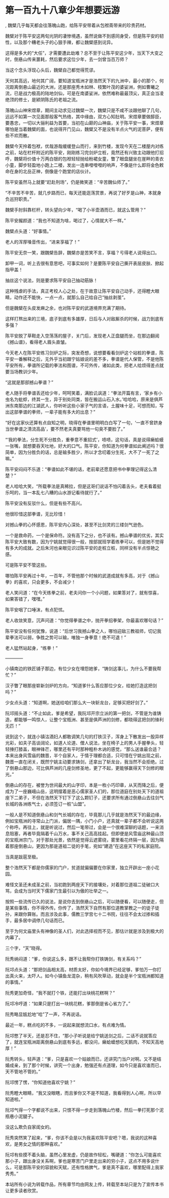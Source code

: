 # 第一百九十八章少年想要远游
,  魏檗几乎每天都会往落魄山跑，给陈平安带着从包袱斋带来的珍贵药材。
   魏檗对于陈平安这两旬光阴的凄惨境遇，虽然说做不到感同身受，但是陈平安的韧性，以及那个糟老头子的心狠手辣，都让魏檗感到诧异。
   这得是多大的“大任”，才需要遭此劫难？总不至于让陈平安这少年，当天下大变之时，倒悬山传来噩耗，然后要求这位少年，去一剑曾当百万师？
   当这个念头浮现心头后，魏檗自己都觉得荒谬。
   天何其高远，地何其广阔，要知道宝瓶洲才是浩然天下的九洲中，最小的那个，何况距离倒悬山最近的大洲，还是那座秀木如林、枝繁叶茂的婆娑洲，例如曹曦之流，已是战力极高的陆地剑仙，可是在南婆娑洲，依然难称最最顶尖，真正会当凌绝顶的修士，是颍阴陈氏的老祖之流。
   落魄山山神宋煜章，期间主动求见过魏檗一次，魏檗只是不咸不淡跟他聊了几句，远远不如第一次见面那般客气热络，其中缘由，双方心知肚明。宋煜章要做醇臣，要愚忠，一切以大骊利益为首要，当初在山巅的山神庙，关于陈平安一事，宋煜章哪怕是当着魏檗的面，也说得开门见山，魏檗又不是没有半点火气的泥菩萨，便有些不欢而散。
   魏檗今天拎着包袱，优哉游哉缓缓登山而行，来到竹楼，发现今天在二楼屋内对练之前，站在栏杆附近的陈平安，刚刚练习完剑炉立桩，竟然还有兴致主动跟他打招呼，魏檗将价值十万两白银的包袱轻轻抛给粉裙女童，瞥了眼盘腿坐在崖畔的青衣小童，脚步轻盈地小跑上二楼，发出一连串噔噔噔的响声，不像是什么即将金色敕命在身的北岳正神，倒像是个跑堂的店伙计。
   陈平安虽然马上就要“赶赴刑场”，仍是微笑道：“辛苦魏仙师了。”
   “不辛苦不辛苦，就几步路而已，每天还能逛荡赏景，再说了好歹是山神，本就身负巡狩职责。”
   魏檗手肘斜靠栏杆，转头望向少年，“喝了小半壶酒而已，就这么管用？”
   陈平安赧颜道：“我也不知道为啥，喝过了，心情就大不一样。”
   魏檗点头道：“好事情。”
   老人的浑厚嗓音传出，“进来享福了！”
   陈平安无奈一笑，跟魏檗告辞，魏檗亦是苦笑不言，享福？亏得老人说得出口。
   卸甲一词，听上去很有意思吧，可事实如何？是要陈平安自己撕开表层皮肤、掀起指甲盖！
   抽丝这个说法，则是要求陈平安自己抽动筋脉！
   这种残虐的手法，真正考校人心之处，在于故意让陈平安自己动手，还得瞪大眼睛，动作还不能快，一点一点，就那么自己给自己“抽丝剥茧”。
   但是魏檗在头皮发麻之余，也对陈平安的武道境界充满了期待。
   这样打熬出来的三境，底子到底有多雄厚，日后与人对敌厮杀的时候，战力到底有多强？
   陈平安脱了草鞋走入空荡荡的屋子，关门后，发现老人正盘腿而坐，在那边翻阅《撼山谱》，看得老人眉头直皱。
   今天老人在陈平安练习剑炉之际，突发奇想，说想要看看剑炉这个站桩的拳谱，陈平安一番解释之后，无外乎当初跟宁姑娘说的差不多，拳谱是代人保管，不是他陈平安所有，拳谱所记载的拳法和图谱，不可外传，诸如此类，把老人给烦得差点就要当场教训少年。
   “这就是那部撼山拳谱？”
   老人随手将拳谱丢还给少年，呵呵笑着，满脸讥讽道：“拳法开篇有言，‘家乡有小虫名为蚍蜉，终其一生，异于别处同类，皆在搬运山石入水。’哈哈哈，原来是俱芦洲东南那边的江湖武人，你听听这些小家子气的言语，土腥味十足，可想而知，写出这部拳谱的拳师，一辈子能有多大的出息？”
   “好在这家伙还算有点自知之明，晓得在拳谱里明明白白写了一句，‘一直不曾跻身当世拳谱之清流高品’，要不然老夫真要骂他一句臭不要脸了。”
   “‘我的拳法，分生死不分胜负，重拳意不重招式’，啧啧，这句话，真是说得癞蛤蟆一张嘴，就想要吞天吐地，好大的口气。陈平安，你知道为何拳谱如此阐述吗？很简单，因为分胜负的话，总是输多胜少，所以才念叨着分生死，大不了一死了之嘛。”
   陈平安闷闷不乐道：“拳谱如此不堪的话，老前辈还愿意把书中拳理记得这么清楚？”
   老人哈哈大笑，“所载拳法是真稀拉，但是这哥们说话不怕闪着舌头，老夫看着挺乐呵的，当一本乱七八糟的山水游记看待就行了。”
   陈平安没有反驳什么，但是有些不高兴。
   他很珍惜这部拳谱，无比珍惜！
   对撼山拳的心怀感恩，陈平安内心深处，甚至不比剑灵的三缕剑气逊色。
   一个是救命药，一个是保命符。没有高下之分，也不该有。撼山拳谱的优劣，其实陈平安大致有数，因为宁姚就觉得很一般，按部就班学着练拳可以，但是她不觉得有多大的成就。之后朱河也亲眼见识过陈平安的走桩立桩，同样没有半点惊艳之感。
   可是陈平安不管这些。
   哪怕陈平安再过十年，一百年，不管他那个时候的武道成就有多高，对于《撼山拳》的喜欢，只会更多，不会减少！
   老人笑问道：“在今天练拳之前，老夫问你一个小问题，如果答对了，就有惊喜，如果答错了，嘿嘿。”
   陈平安咽了口唾沫，有点犯怵。
   老人收敛笑意，沉声问道：“你觉得拳谱之中，抛开拳招拳架，你最喜欢哪句话？”
   陈平安没有任何犹豫，说道：“后世习我撼山拳之人，哪怕迎敌三教祖师，切记我辈拳法可以弱，争胜之势可以输，唯独一身拳意！绝不可退！”
   老人猛然站起身，“练拳！”
   ————
   小镇南边的铁匠铺子那边，有位少女在埋怨她爹，“铸剑这事儿，为什么不要我帮忙？”
   汉子瞥了眼那座崭新剑炉的方向，“知道爹什么答应那位少女，给她打造这把剑吗？”
   少女点头道：“知道啊，她送给咱们那么大一块斩龙台，足够买把好剑了。”
   阮邛摇头道：“不止如此，爹是希望，我阮邛开宗立派的第一把剑，不管是为谁铸造，都能够一鸣惊人，让整个宝瓶洲、甚至是俱芦洲的剑修，都晓得这把剑的锋利无匹！”
   说到这个，就连小镇沽酒妇人都敢调笑几句的打铁汉子，浑身上下散发出一股异样光彩，如夫子高谈阔论，如道人论道、僧人说法，坐在椅子上的男人手握拳头，轻轻捶打膝盖，眼神锋芒，哪里还有平时那种粗朴木讷的感觉，“那么送谁最合适？本来出身风雪庙的魏晋，半个自家人，于情于理都合适，只可惜在宁姚出现之前，魏晋一直在闭关，既然宁姚主动要求铸剑，还拿出了斩龙台，我当然不会拒绝。过了倒悬山那边，可比俱芦洲的几座剑修圣地，更了不起，更能够赢得天下剑修的眼光。”
   倒悬山的存在，被誉为世间最大的山字印，本是一枚小巧印章，从天而降之后，便成为了一座巍峨山岳，这明摆着是恶心儒家圣人们的，那位道庭在别处天下的道祖座下二弟子，不但在浩然天下钉下了这么颗钉子，还要求所有通过倒悬山去往剑气长城的各洲练气士，必须签订一桩“山盟”。
   一般人是不知道倒悬山和剑气长城的存在，毕竟那儿几乎就是浩然天下的最边缘，例如宝瓶洲的寻常山上门派，偏居一隅，小门小户，还真就一辈子都不会听说这两个称呼。再往上，就是听说过，然后一笔带过，会是一个很难深聊的话题，一来消息阻塞，再者毕竟隔着千山万水，事不关己高高挂起。但即便是风雪庙这种最山顶的宝瓶洲宗门，对于那处光景，依然是觉得云遮雾绕，雾里看花终隔一层，因为隔着那座倒悬山，更因为那是道祖二徒的手笔，宛如“建造”在这座天下的私家庭院。
   当真是跋扈至极。
   整个浩然天下都是你儒家的门户，贫道就偏偏要在你家里，独立开辟出一座小花园。
   难怪文圣还未成圣之前，当初跑到两座天下的接壤处，对着那位道祖二徒破口大骂，会成为当时天下儒家门生最引以为傲的壮举之一。
   按照一些流传已久的说法，是说你去到倒悬山之后，可以随便看，可以随便走，但是某些事情，你不得外传。你传了，浩然天下自然有那位道教掌教之一的徒子徒孙，来跟你算账。而且涉及此事，儒教三学宫七十二书院，往往不会太过掺和插手，最多居中调停几句话而已。
   至于为何文庙里头有神像的圣人们，对此选择视而不见，那估计就是涉及到极大的内幕了。
   三个字，“天”晓得。
   阮秀纳闷道：“爹，你说这么多，跟不让我帮你打铁铸剑，有关系吗？”
   阮邛点头道：“那把剑品相太高，材质太好，你如今境界已经足够，爹怕万一你打出真火来，太吓人。如今小镇鱼龙混杂，稍有风吹草动，就会是半个宝瓶洲都知道的事情。”
   阮秀更加奇怪，“我不就打个铁，还能打出块桃花糕啊？”
   阮邛冷哼道：“如果只是打出一块桃花糕，爹那倒是省心省力了。”
   阮秀略显尴尬地“哈”了一声，不再说话。
   最近一年，糕点吃的不多，一说起来就想流口水，有点难为情。
   阮邛憋了半天，还是忍不住，“那小子听说是给宁姚送剑之后，二话不说就答应了，就连宝瓶洲距离倒悬山到底有多远，都没问，癞蛤蟆想吃天鹅肉，不知天高地厚！”
   阮秀转头，轻声道：“爹，只是喜欢一个姑娘而已，还讲究门当户对啊。又不是结婚成亲，到了那个时候，讲究一个出身，勉强还有点道理，如今只是喜欢谁而已，天不管地不管的。”
   阮邛愣了愣，“你知道他喜欢宁姚？”
   阮秀瞪大眼睛，“我又没眼瞎，而且爹你又不是不知道，我看得到人心啊，所以早知道啦。”
   阮邛气得一个字都说不出来，只恨不得一步走到落魄山竹楼，然后一拳打死那个泥瓶巷小泥腿子。
   没这么欺负自家闺女的。
   阮秀突然笑了起来，“爹，你该不会是以为我喜欢陈平安吧？嗯，我说的这种喜欢，是男女之情的那种喜欢。”
   阮邛有些摸不着头脑，虽然心里发虚，仍是故作轻松，嘴硬道：“你怎么可能喜欢那小子，跟出身没关系啊，爹也是寒苦门户里走出来的穷小子，这点不用多说什么，可是那陈平安的容貌和天赋，还有性格脾气，爹是真不喜欢，哪里配得上我家秀秀。”
  本站所有小说为转载作品，所有章节均由网友上传，转载至本站只是为了宣传本书让更多读者欣赏。
